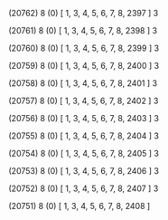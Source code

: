 (20762) 8 (0) [ 1, 3, 4, 5, 6, 7, 8, 2397 ] 3 


(20761) 8 (0) [ 1, 3, 4, 5, 6, 7, 8, 2398 ] 3 


(20760) 8 (0) [ 1, 3, 4, 5, 6, 7, 8, 2399 ] 3 


(20759) 8 (0) [ 1, 3, 4, 5, 6, 7, 8, 2400 ] 3 


(20758) 8 (0) [ 1, 3, 4, 5, 6, 7, 8, 2401 ] 3 


(20757) 8 (0) [ 1, 3, 4, 5, 6, 7, 8, 2402 ] 3 


(20756) 8 (0) [ 1, 3, 4, 5, 6, 7, 8, 2403 ] 3 


(20755) 8 (0) [ 1, 3, 4, 5, 6, 7, 8, 2404 ] 3 


(20754) 8 (0) [ 1, 3, 4, 5, 6, 7, 8, 2405 ] 3 


(20753) 8 (0) [ 1, 3, 4, 5, 6, 7, 8, 2406 ] 3 


(20752) 8 (0) [ 1, 3, 4, 5, 6, 7, 8, 2407 ] 3 


(20751) 8 (0) [ 1, 3, 4, 5, 6, 7, 8, 2408 ]  

